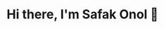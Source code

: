 # Hi there, I'm Safak Onol 👋


<!--

I'm a fresh Game Programming graduate who's interested in learning and applying underlying mechanics of video games and simulations. I love learning about and applying my skills on graphics rendering, game AI, physics and math.
**SafakOnol/SafakOnol** is a ✨ _special_ ✨ repository because its `README.md` (this file) appears on your GitHub profile.
## 🚀 About Me
Here are some ideas to get you started:

- 🔭 I’m currently working on ...
- 🌱 I’m currently learning ...
- 👯 I’m looking to collaborate on ...
- 🤔 I’m looking for help with ...
- 💬 Ask me about ...
- 📫 How to reach me: ...
- 😄 Pronouns: ...
- ⚡ Fun fact: ...

## 📬 Get in Touch

- Connect with me on [Twitter](https://twitter.com/introvertedbot)

-->
